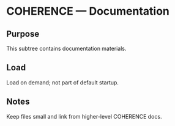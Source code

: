 # COHERENCE — Documentation

## Purpose
This subtree contains documentation materials.

## Load
Load on demand; not part of default startup.

## Notes
Keep files small and link from higher-level COHERENCE docs.
